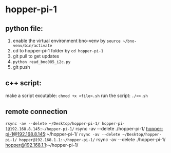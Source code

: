 # hopper-pi-1

## python file:
1. enable the virtual environment bno-venv by `source ~/bno-venv/bin/activate`
2. cd to hopper-pi-1 folder by `cd hopper-pi-1`
3. git pull to get updates
4. `python read_bno085_i2c.py` 
5. git push

## c++ script:
make a script excutable: `chmod +x <file>.sh`
run the script: `./<>.sh`

## remote connection
`rsync -av --delete ~/Desktop/hopper-pi-1/ hopper-pi-1@192.168.8.145:~/hopper-pi-1/`
rsync -av --delete ./hopper-pi-1/ hopper-pi-1@192.168.8.145:~/hopper-pi-1/
`rsync -av --delete ~/Desktop/hopper-pi-1/ hopper@192.168.1.1:~/hopper-pi-1/`
rsync -av --delete ./hopper-pi-1/ hopper@192.168.1.1:~/hopper-pi-1/

